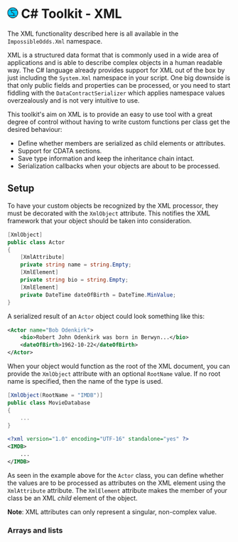 # ![Impossible Odds Logo][Logo] C# Toolkit - XML

The XML functionality described here is all available in the `ImpossibleOdds.Xml` namespace.

XML is a structured data format that is commonly used in a wide area of applications and is able to describe complex objects in a human readable way. The C# language already provides support for XML out of the box by just including the `System.Xml` namespace in your script. One big downside is that only public fields and properties can be processed, or you need to start fiddling with the `DataContractSerializer` which applies namespace values overzealously and is not very intuitive to use.

This toolkit's aim on XML is to provide an easy to use tool with a great degree of control without having to write custom functions per class get the desired behaviour:

* Define whether members are serialized as child elements or attributes.
* Support for CDATA sections.
* Save type information and keep the inheritance chain intact.
* Serialization callbacks when your objects are about to be processed.

## Setup

To have your custom objects be recognized by the XML processor, they must be decorated with the `XmlObject` attribute. This notifies the XML framework that your object should be taken into consideration.

```cs
[XmlObject]
public class Actor
{
	[XmlAttribute]
	private string name = string.Empty;
	[XmlElement]
	private string bio = string.Empty;
	[XmlElement]
	private DateTime dateOfBirth = DateTime.MinValue;
}
```

A serialized result of an `Actor` object could look something like this:

```xml
<Actor name="Bob Odenkirk">
	<bio>Robert John Odenkirk was born in Berwyn...</bio>
	<dateOfBirth>1962-10-22</dateOfBirth>
</Actor>
```

When your object would function as the root of the XML document, you can provide the `XmlObject` attribute with an optional `RootName` value. If no root name is specified, then the name of the type is used.

```cs
[XmlObject(RootName = "IMDB")]
public class MovieDatabase
{
	...
}
```

```xml
<?xml version="1.0" encoding="UTF-16" standalone="yes" ?>
<IMDB>
	...
</IMDB>
```

As seen in the example above for the `Actor` class, you can define whether the values are to be processed as attributes on the XML element using the `XmlAttribute` attribute. The `XmlElement` attribute makes the member of your class be an XML _child_ element of the object.

**Note**: XML attributes can only represent a singular, non-complex value.

### Arrays and lists



[Logo]: ./Images/ImpossibleOddsLogo.png
